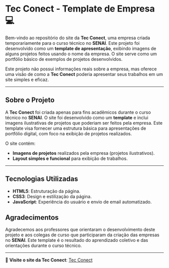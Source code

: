 # Tec Conect - Template de Empresa 💻

Bem-vindo ao repositório do site da **Tec Conect**, uma empresa criada temporariamente para o curso técnico no **SENAI**. Este projeto foi desenvolvido como um **template de apresentação**, exibindo imagens de alguns projetos feitos usando o nome da empresa. O site serve como um portfólio básico de exemplos de projetos desenvolvidos.

Este projeto não possui informações reais sobre a empresa, mas oferece uma visão de como a **Tec Conect** poderia apresentar seus trabalhos em um site simples e eficaz.

---

## Sobre o Projeto

A **Tec Conect** foi criada apenas para fins acadêmicos durante o curso técnico no **SENAI**. O site foi desenvolvido como um **template** e inclui imagens ilustrativas de projetos que poderiam ser feitos pela empresa. Este template visa fornecer uma estrutura básica para apresentações de portfólio digital, com foco na exibição de projetos realizados.

O site contém:
- **Imagens de projetos** realizados pela empresa (projetos ilustrativos).
- **Layout simples e funcional** para exibição de trabalhos.

---

## Tecnologias Utilizadas

- **HTML5**: Estruturação da página.
- **CSS3**: Design e estilização da página.
- **JavaScript**: Experiência do usuário e envio de email automatizado.

## Agradecimentos

Agradecemos aos professores que orientaram o desenvolvimento deste projeto e aos colegas de curso que participaram da criação das empresas no **SENAI**. Este template é o resultado do aprendizado coletivo e das orientações durante o curso técnico.

---

🔗 **Visite o site da Tec Conect**: [Tec Conect](https://carloslimaaa.github.io/Tec-Conect/)
